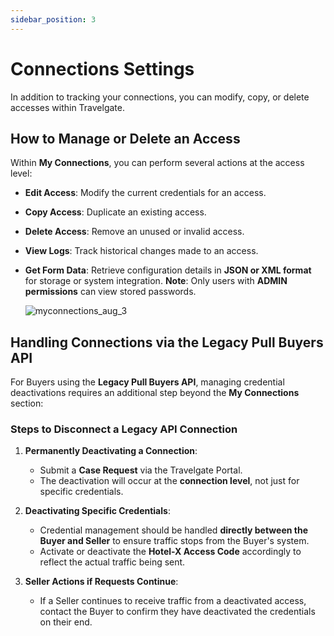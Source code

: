 ```yaml
---
sidebar_position: 3
---
```


# Connections Settings

In addition to tracking your connections, you can modify, copy, or delete accesses within Travelgate.  

## How to Manage or Delete an Access  

Within **My Connections**, you can perform several actions at the access level:  

- **Edit Access**: Modify the current credentials for an access.  
- **Copy Access**: Duplicate an existing access.  
- **Delete Access**: Remove an unused or invalid access.  
- **View Logs**: Track historical changes made to an access.  
- **Get Form Data**: Retrieve configuration details in **JSON or XML format** for storage or system integration. **Note**: Only users with **ADMIN permissions** can view stored passwords.  

   ![myconnections_aug_3](https://storage.travelgate.com/kbase/myconnections_aug_3.jpg)  

## Handling Connections via the Legacy Pull Buyers API  

For Buyers using the **Legacy Pull Buyers API**, managing credential deactivations requires an additional step beyond the **My Connections** section:  

### **Steps to Disconnect a Legacy API Connection**  

1. **Permanently Deactivating a Connection**:  
   - Submit a **Case Request** via the Travelgate Portal.  
   - The deactivation will occur at the **connection level**, not just for specific credentials.  

2. **Deactivating Specific Credentials**:  
   - Credential management should be handled **directly between the Buyer and Seller** to ensure traffic stops from the Buyer's system.  
   - Activate or deactivate the **Hotel-X Access Code** accordingly to reflect the actual traffic being sent.  

3. **Seller Actions if Requests Continue**:  
   - If a Seller continues to receive traffic from a deactivated access, contact the Buyer to confirm they have deactivated the credentials on their end.  
